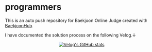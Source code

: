 # programmers
This is an auto push repository for Baekjoon Online Judge created with [BaekjoonHub](https://github.com/BaekjoonHub/BaekjoonHub).

I have documented the solution process on the following Velog.↓
<br/>


<div align="center">
  
[![Velog's GitHub stats](https://velog-readme-stats.vercel.app/api/badge?name=programmers)](https://velog.io/@5mito2/series/%ED%94%84%EB%A1%9C%EA%B7%B8%EB%9E%98%EB%A8%B8%EC%8A%A4) 

<div/>
